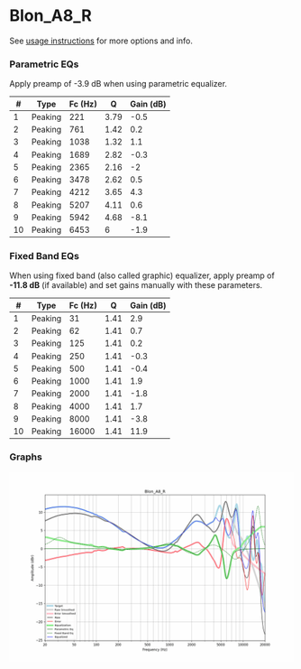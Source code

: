 # Blon_A8_R
See [usage instructions](https://github.com/jaakkopasanen/AutoEq#usage) for more options and info.

### Parametric EQs
Apply preamp of -3.9 dB when using parametric equalizer.

|   # | Type    |   Fc (Hz) |    Q |   Gain (dB) |
|-----|---------|-----------|------|-------------|
|   1 | Peaking |       221 | 3.79 |        -0.5 |
|   2 | Peaking |       761 | 1.42 |         0.2 |
|   3 | Peaking |      1038 | 1.32 |         1.1 |
|   4 | Peaking |      1689 | 2.82 |        -0.3 |
|   5 | Peaking |      2365 | 2.16 |        -2   |
|   6 | Peaking |      3478 | 2.62 |         0.5 |
|   7 | Peaking |      4212 | 3.65 |         4.3 |
|   8 | Peaking |      5207 | 4.11 |         0.6 |
|   9 | Peaking |      5942 | 4.68 |        -8.1 |
|  10 | Peaking |      6453 | 6    |        -1.9 |

### Fixed Band EQs
When using fixed band (also called graphic) equalizer, apply preamp of **-11.8 dB** (if available) and set gains manually with these parameters.

|   # | Type    |   Fc (Hz) |    Q |   Gain (dB) |
|-----|---------|-----------|------|-------------|
|   1 | Peaking |        31 | 1.41 |         2.9 |
|   2 | Peaking |        62 | 1.41 |         0.7 |
|   3 | Peaking |       125 | 1.41 |         0.2 |
|   4 | Peaking |       250 | 1.41 |        -0.3 |
|   5 | Peaking |       500 | 1.41 |        -0.4 |
|   6 | Peaking |      1000 | 1.41 |         1.9 |
|   7 | Peaking |      2000 | 1.41 |        -1.8 |
|   8 | Peaking |      4000 | 1.41 |         1.7 |
|   9 | Peaking |      8000 | 1.41 |        -3.8 |
|  10 | Peaking |     16000 | 1.41 |        11.9 |

### Graphs
![](./Blon_A8_R.png)
